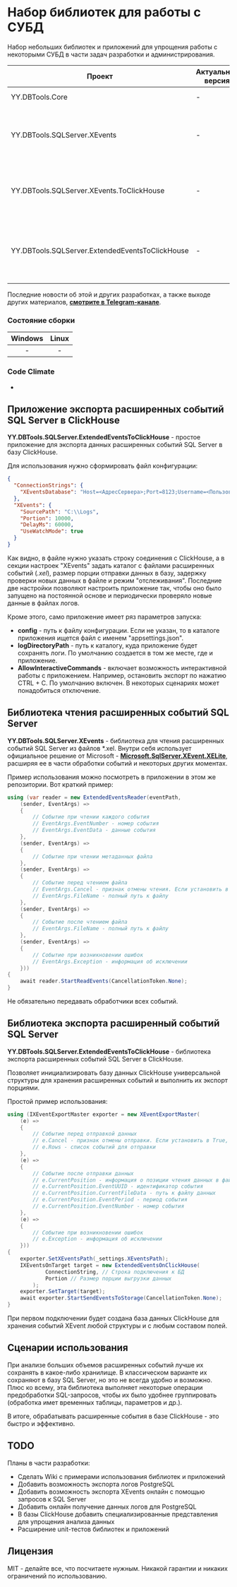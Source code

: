 # Набор библиотек для работы с СУБД

Набор небольших библиотек и приложений для упрощения работы с некоторыми СУБД в части задач разработки и администрирования.

| Проект | Актуальная версия | Описание |
| ----------- | ----------------- | -------- |
| YY.DBTools.Core | - | Базовый пакет |
| YY.DBTools.SQLServer.XEvents | - | Пакет для чтения файлов расширенных событий SQL Server |
| YY.DBTools.SQLServer.XEvents.ToClickHouse | - | Пакет для экспорта расширенных событий SQL Server в базу ClickHouse |
| YY.DBTools.SQLServer.ExtendedEventsToClickHouse | - | Консольное приложение для экспорта расширенных событий SQL Server в ClickHouse |

Последние новости об этой и других разработках, а также выходе других материалов, **[смотрите в Telegram-канале](https://t.me/DevQuietPlace)**.

### Состояние сборки
| Windows |  Linux |
|:-------:|:------:|
| - | - |

### Code Climate

-

## Приложение экспорта расширенных событий SQL Server в ClickHouse

**YY.DBTools.SQLServer.ExtendedEventsToClickHouse** - простое приложение для экспорта данных расширенных событий SQL Server в базу ClickHouse. 

Для использования нужно сформировать файл конфигурации:
```json
{
  "ConnectionStrings": {
    "XEventsDatabase": "Host=<АдресСервера>;Port=8123;Username=<Пользователь>;password=<Пароль>;Database=<ИмяБазы>;"
  },
  "XEvents": {
    "SourcePath": "C:\\Logs",
    "Portion": 10000,
    "DelayMs": 60000,
    "UseWatchMode": true
  }
}
```

Как видно, в файле нужно указать строку соединения с ClickHouse, а в секции настроек "XEvents" задать каталог с файлами расширенных событий (*.xel*), размер порции отправки данных в базу, задержку проверки новых данных в файле и режим "отслеживания".
Последние две настройки позволяют настроить приложение так, чтобы оно было запущено на постоянной основе и периодически проверяло новые данные в файлах логов.

Кроме этого, само приложение имеет ряз параметров запуска:

* **config** - путь к файлу конфигурации. Если не указан, то в каталоге приложения ищется файл с именем "appsettings.json".
* **logDirectoryPath** - путь к каталогу, куда приложение будет сохранять логи. По умолчанию создается в том же месте, где и приложение.
* **AllowInteractiveCommands** - включает возможность интерактивной работы с приложением. Например, остановить экспорт по нажатию CTRL + C. По умолчанию включен. В некоторых сценариях может понадобиться отключение.

## Библиотека чтения расширенных событий SQL Server

**YY.DBTools.SQLServer.XEvents** - библиотека для чтения расширенных событий SQL Server из файлов *.xel. Внутри себя использует официальное решение от Microsoft - **[Microsoft.SqlServer.XEvent.XELite](https://www.nuget.org/packages/Microsoft.SqlServer.XEvent.XELite/)**, расширяя ее в части обработки событий и некоторых других моментах.

Пример использования можно посмотреть в приложении в этом же репозитории. Вот краткий пример:

```csharp
using (var reader = new ExtendedEventsReader(eventPath,
    (sender, EventArgs) =>
    {
        // Событие при чтении каждого события
        // EventArgs.EventNumber - номер события
        // EventArgs.EventData - данные события
    },
    (sender, EventArgs) =>
    {
        // Событие при чтении метаданных файла
    },
    (sender, EventArgs) =>
    {
        // Событие перед чтением файла
        // EventArgs.Cancel - признак отмены чтения. Если установить в True, то файл будет пропущен
        // EventArgs.FileName - полный путь к файлу
    },
    (sender, EventArgs) =>
    {
        // Событие после чтением файла
        // EventArgs.FileName - полный путь к файлу
    },
    (sender, EventArgs) =>
    {
        // Событие при возникновении ошибок
        // EventArgs.Exception - информация об исключении
    }))
{
    await reader.StartReadEvents(CancellationToken.None);
}
```

Не обязательно передавать обработчики всех событий.

## Библиотека экспорта расширенный событий SQL Server

**YY.DBTools.SQLServer.ExtendedEventsToClickHouse** - библиотека экспорта расширенных событий SQL Server в ClickHouse.

Позволяет инициализировать базу данных ClickHouse универсальной структуры для хранения расширенных событий и выполнить их экспорт порциями.

Простой пример использования:
```csharp
using (IXEventExportMaster exporter = new XEventExportMaster(
    (e) =>
    {
        // Событие перед отправкой данных
        // e.Cancel - признак отмены отправки. Если установить в True, то данные не будут отправлены в базу.
        // e.Rows - список событий для отправки
    },
    (e) =>
    {
        // Событие после отправки данных
        // e.CurrentPosition - информация о позиции чтения данных в файле с логами
        // e.CurrentPosition.EventUUID - идентификатор события
        // e.CurrentPosition.CurrentFileData - путь к файлу данных
        // e.CurrentPosition.EventPeriod - период события
        // e.CurrentPosition.EventNumber - номер события
    },
    (e) =>
    {
        // Событие при возникновении ошибок
        // e.Exception - информация об исключении
    }))
{
    exporter.SetXEventsPath(_settings.XEventsPath);
    IXEventsOnTarget target = new ExtendedEventsOnClickHouse(
            ConnectionString, // Строка подключения к БД
            Portion // Размер порции выгрузки данных
        );
    exporter.SetTarget(target);
    await exporter.StartSendEventsToStorage(CancellationToken.None);
}
```

При первом подключении будет создана база данных ClickHouse для хранения событий XEvent любой структуры и с любым составом полей.

## Сценарии использования

При анализе больших объемов расширенных событий лучше их сохранять в какое-либо хранилище. В классическом варианте их сохраняют в базу SQL Server, но это не всегда удобно и возможно. 
Плюс ко всему, эта библиотека выполняет некоторые операции предобработки SQL-запросов, чтобы их было удобнее группировать (обработка имет временных таблицы, параметров и др.).

В итоге, обрабатывать расширенные события в базе ClickHouse - это быстро и эффективно.

## TODO

Планы в части разработки:

* Сделать Wiki с примерами использования библиотек и приложений
* Добавить возможность экспорта логов PostgreSQL
* Добавить возможность экспорта XEvents онлайн с помощью запросов к SQL Server
* Добавить онлайн получение данных логов для PostgreSQL
* В базы ClickHouse добавить специализированные представления для упрощения анализа данных
* Расширение unit-тестов библиотек и приложений

## Лицензия

MIT - делайте все, что посчитаете нужным. Никакой гарантии и никаких ограничений по использованию.